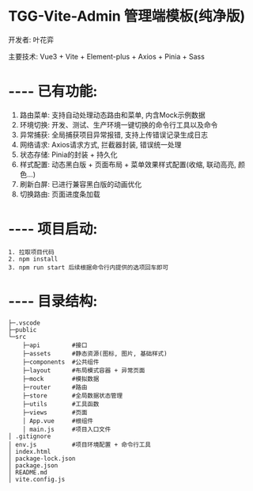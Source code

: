# TGG-Vite-Admin 管理端模板(纯净版)
开发者: 叶花弈

主要技术: Vue3 + Vite + Element-plus + Axios + Pinia + Sass
# ---- 已有功能:
1. 路由菜单: 支持自动处理动态路由和菜单, 内含Mock示例数据
2. 环境切换: 开发、测试、生产环境一键切换的命令行工具以及命令
3. 异常捕获: 全局捕获项目异常报错, 支持上传错误记录生成日志
4. 网络请求: Axios请求方式, 拦截器封装, 错误统一处理
5. 状态存储: Pinia的封装 + 持久化
6. 样式配置: 动态黑白版 + 页面布局 + 菜单效果样式配置(收缩, 联动高亮, 颜色...)
7. 刷新白屏: 已进行兼容黑白版的动画优化
8. 切换路由: 页面进度条加载
# ---- 项目启动:
```
1. 拉取项目代码
2. npm install
3. npm run start 后续根据命令行内提供的选项回车即可
```
# ---- 目录结构:
```
├─.vscode
├─public
└─src
    ├─api         #接口
    ├─assets      #静态资源(图标, 图片, 基础样式)
    ├─components  #公共组件
    ├─layout      #布局模式容器 + 异常页面
    ├─mock        #模拟数据
    ├─router      #路由
    ├─store       #全局数据状态管理
    ├─utils       #工具函数
    ├─views       #页面
    │ App.vue     #根组件
    │ main.js     #项目入口文件
│ .gitignore
│ env.js          #项目环境配置 + 命令行工具
│ index.html
│ package-lock.json
│ package.json
│ README.md
│ vite.config.js
```